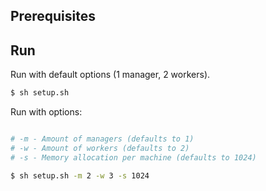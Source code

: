 
## Prerequisites



## Run

Run with default options (1 manager, 2 workers).
```sh
$ sh setup.sh
```

Run with options:
```sh

# -m - Amount of managers (defaults to 1)
# -w - Amount of workers (defaults to 2)
# -s - Memory allocation per machine (defaults to 1024)

$ sh setup.sh -m 2 -w 3 -s 1024
```